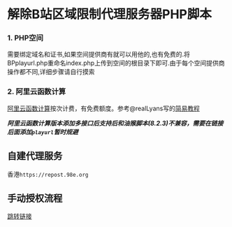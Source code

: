 # 解除B站区域限制代理服务器PHP脚本

### 1. PHP空间

需要绑定域名和证书,如果空间提供商有就可以用他的,也有免费的.将BPplayurl.php重命名index.php上传到空间的根目录下即可.由于每个空间提供商操作都不同,详细步骤请自行摸索

### 2. 阿里云函数计算

[阿里云函数计算](https://www.aliyun.com/product/fc)按次计费，有免费额度。参考@realLyans写的[简易教程](https://github.com/ipcjs/bilibili-helper/issues/710#issuecomment-748976481)

*****阿里云函数计算版本添加多接口后支持后和油猴脚本(8.2.3)不兼容，需要在链接后面添加`playurl`暂时规避*****


## 自建代理服务
香港`https://repost.98e.org` 



## 手动授权流程
[跳转链接](https://github.com/zzc10086/grocery_store/blob/master/bili_proxy/auth.md)
